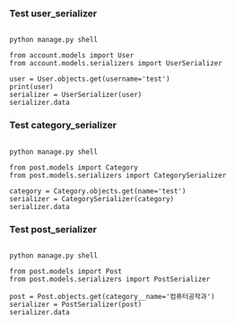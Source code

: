 
### Test user_serializer
``` shell

python manage.py shell

from account.models import User
from account.models.serializers import UserSerializer

user = User.objects.get(username='test')
print(user)
serializer = UserSerializer(user)
serializer.data

```

### Test category_serializer
``` shell

python manage.py shell

from post.models import Category
from post.models.serializers import CategorySerializer

category = Category.objects.get(name='test')
serializer = CategorySerializer(category)
serializer.data

```

### Test post_serializer
``` shell

python manage.py shell

from post.models import Post
from post.models.serializers import PostSerializer

post = Post.objects.get(category__name='컴퓨터공학과')
serializer = PostSerializer(post)
serializer.data

```

